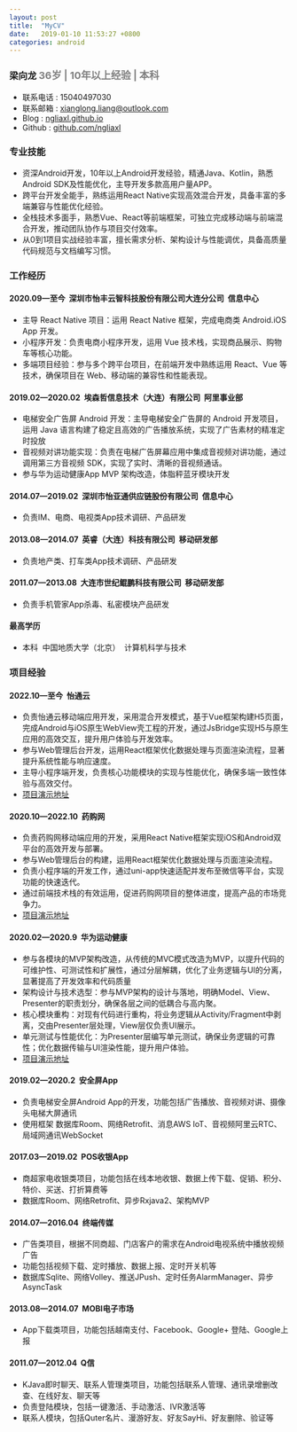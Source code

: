 ```yaml
---
layout: post
title:  "MyCV"
date:   2019-01-10 11:53:27 +0800
categories: android
---
```


### 梁向龙 <span style="font-size:18px;color:grey">36岁 | 10年以上经验 | 本科<span>
- 	联系电话 : 15040497030
-	联系邮箱 : <a href="mailto:xianglong.liang@outlook.com">xianglong.liang@outlook.com</a>
-	Blog : [ngliaxl.github.io](https://ngliaxl.github.io)
-	Github : [github.com/ngliaxl](https://github.com/ngLiaXL)
 

###	专业技能
-	资深Android开发，10年以上Android开发经验，精通Java、Kotlin，熟悉Android SDK及性能优化，主导开发多款高用户量APP。
-	跨平台开发全能手，熟练运用React Native实现高效混合开发，具备丰富的多端兼容与性能优化经验。
-	全栈技术多面手，熟悉Vue、React等前端框架，可独立完成移动端与前端混合开发，推动团队协作与项目交付效率。
-	从0到1项目实战经验丰富，擅长需求分析、架构设计与性能调优，具备高质量代码规范与文档编写习惯。

###	工作经历 
#### 2020.09—至今&nbsp;&nbsp;深圳市怡丰云智科技股份有限公司大连分公司&nbsp;&nbsp;信息中心  
- 主导 React Native 项目：运用 React Native 框架，完成电商类 Android.iOS App 开发。
- 小程序开发：负责电商小程序开发，运用 Vue 技术栈，实现商品展示、购物车等核心功能。
- 多端项目经验：参与多个跨平台项目，在前端开发中熟练运用 React、Vue 等技术，确保项目在 Web、移动端的兼容性和性能表现。

#### 2019.02—2020.02&nbsp;&nbsp;埃森哲信息技术（大连）有限公司&nbsp;&nbsp;阿里事业部
- 电梯安全广告屏 Android 开发：主导电梯安全广告屏的 Android 开发项目，运用 Java 语言构建了稳定且高效的广告播放系统，实现了广告素材的精准定时投放
- 音视频对讲功能实现：负责在电梯广告屏幕应用中集成音视频对讲功能，通过调用第三方音视频 SDK，实现了实时、清晰的音视频通话。
- 参与华为运动健康App MVP 架构改造，体脂秤蓝牙模块开发

#### 2014.07—2019.02&nbsp;&nbsp;深圳市怡亚通供应链股份有限公司&nbsp;&nbsp;信息中心 
- 负责IM、电商、电视类App技术调研、产品研发

#### 2013.08—2014.07&nbsp;&nbsp;英睿（大连）科技有限公司&nbsp;&nbsp;移动研发部 
- 负责地产类、打车类App技术调研、产品研发

#### 2011.07—2013.08&nbsp;&nbsp;大连市世纪鲲鹏科技有限公司&nbsp;&nbsp;移动研发部
- 负责手机管家App杀毒、私密模块产品研发

#### 最高学历
-   本科&nbsp;&nbsp;中国地质大学（北京）&nbsp;&nbsp;计算机科学与技术

###	项目经验
#### 2022.10—至今&nbsp;&nbsp;怡通云

-	负责怡通云移动端应用开发，采用混合开发模式，基于Vue框架构建H5页面，完成Android与iOS原生WebView壳工程的开发，通过JsBridge实现H5与原生应用的高效交互，提升用户体验与开发效率。
-	参与Web管理后台开发，运用React框架优化数据处理与页面渲染流程，显著提升系统性能与响应速度。
-	主导小程序端开发，负责核心功能模块的实现与性能优化，确保多端一致性体验与高效交付。  
-	[项目演示地址](https://a.vmall.com/app/C103967345)

#### 2020.10—2022.10&nbsp;&nbsp;药购网 
-	负责药购网移动端应用的开发，采用React Native框架实现iOS和Android双平台的高效开发与部署。
-	参与Web管理后台的构建，运用React框架优化数据处理与页面渲染流程。
-	负责小程序端的开发工作，通过uni-app快速适配并发布至微信等平台，实现功能的快速迭代。
-	通过前端技术栈的有效运用，促进药购网项目的整体进度，提高产品的市场竞争力。
-	[项目演示地址](https://a.vmall.com/app/C103105531)

#### 2020.02—2020.9&nbsp;&nbsp;华为运动健康  
-   参与各模块的MVP架构改造，从传统的MVC模式改造为MVP，以提升代码的可维护性、可测试性和扩展性，通过分层解耦，优化了业务逻辑与UI的分离，显著提高了开发效率和代码质量
-   架构设计与技术选型：参与MVP架构的设计与落地，明确Model、View、Presenter的职责划分，确保各层之间的低耦合与高内聚。
-   核心模块重构：对现有代码进行重构，将业务逻辑从Activity/Fragment中剥离，交由Presenter层处理，View层仅负责UI展示。
-   单元测试与性能优化：为Presenter层编写单元测试，确保业务逻辑的可靠性；优化数据传输与UI渲染性能，提升用户体验。
-	[项目演示地址](https://a.vmall.com/app/C10414141)

#### 2019.02—2020.2&nbsp;&nbsp;安全屏App 
-	负责电梯安全屏Android App的开发，功能包括广告播放、音视频对讲、摄像头电梯大屏通讯
-	使用框架 数据库Room、网络Retrofit、消息AWS IoT、音视频阿里云RTC、局域网通讯WebSocket

#### 2017.03—2019.02&nbsp;&nbsp;POS收银App 
-	商超家电收银类项目，功能包括在线本地收银、数据上传下载、促销、积分、特价、买送、打折算费等  
-	数据库Room、网络Retrofit、异步Rxjava2、架构MVP 

<!-- -	**2016.04—2017.03&nbsp;&nbsp;怡信-怡亚通**  
项目简介：    
• IM类项目，使用融云第三方推送服务实现客户之间的聊天功能  
• 功能包括即时文本、图片、语音消息、群组、聊天室等    
• 数据库Sqlite、网络HttpClient、异步AsyncTask、图片Glide  
职责：   
• 负责整体项目设计及研发 -->

#### 2014.07—2016.04&nbsp;&nbsp;终端传媒
-	广告类项目，根据不同商超、门店客户的需求在Android电视系统中播放视频广告  
-	功能包括视频下载、定时播放、数据上报、定时开关机等  
-	数据库Sqlite、网络Volley、推送JPush、定时任务AlarmManager、异步AsyncTask

<!--
-	**2014.07—2015.06，怡亚通，宇商网**  
项目简介：     
• 电商类项目，功能包括商品展示、下单、支付、定位等  
• 微信、支付宝、QQ、微博分享登录、高德定位  
• 数据库Sqlite、网络Volley、异步AsyncTask、图片Volley的NetworkImageView  
职责：   
• 负责整体项目设计及研发
-->

<!--
-	**2014.05—2014.07，英睿，中国故事**  
项目简介：     
• 电商酒类项目，功能包括扫描二维码分享品酒经验、文章发布等  
• 支付宝、微信支付宝、zbar二维码  
• 网络Volley  
职责：   
• 负责整体项目设计及研发
-->

<!--
-	**2013.08—2014.05，英睿，神马地产**  
项目简介：    
• 地图打车类项目，功能包括乘客端的楼盘列表、订单、约车、司机抢单、百度地图定位、JPush推送、讯飞语音播报  
职责：    
• 负责整体项目设计及研发
-->

#### 2013.08—2014.07&nbsp;&nbsp;MOBI电子市场
-	App下载类项目，功能包括越南支付、Facebook、Google+ 登陆、Google上报

<!-- -	**2012.04—2013.08&nbsp;&nbsp;手机优化-世纪鲲鹏**  
项目简介：  
• 手机优化类项目，功能包括病毒查杀、隐私保护、广告拦截、手机优化等  
职责：     
• 负责私密图片模块，包括图片编辑、解密移动、删除等  
• 杀毒模块，包括本地查杀、监听杀毒、定时查杀、安装包前.后APK文件扫描、文件时间监听
 -->

#### 2011.07—2012.04&nbsp;&nbsp;Q信   
-	KJava即时聊天、联系人管理类项目，功能包括联系人管理、通讯录增删改查、在线好友、聊天等  
-	负责登陆模块，包括一键激活、手动激活、IVR激活等  
-	联系人模块，包括Quter名片、漫游好友、好友SayHi、好友删除、验证等
